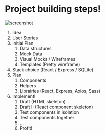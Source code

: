 # Project building steps!


![screenshot](https://raw.githubusercontent.com/leslieyjkim/To_Do_List_2024/22750e64bfd0dc9827829871b249be702921efa3/initial_Wireframes.png)
1. Idea
2. User Stories
3. Initial Plan
   1. Data structures
   2. Mock Data 
   3. Visual Mocks / Wireframes
   4. Templates (Pretty wireframe)
4. Stack choice (React / Express / SQLite)
5. Plan
   1. Components
   2. Helpers
   3. Librairies (React, Express, Axios, Sass)
6. Implement!
   1. Draft (HTML skeleton)
   2. Draft II (React component skeleton)
   3. Test components in isolation
   4. Test components together
   5. ...
   6. Profit!